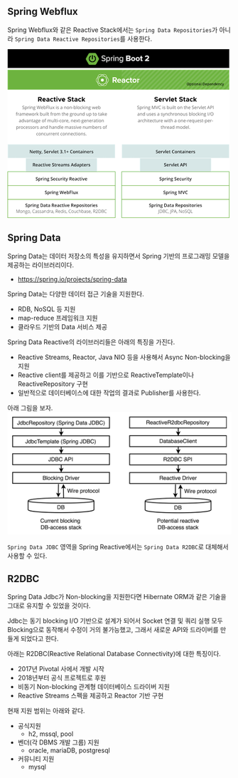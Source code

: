## Spring Webflux

Spring Webflux와 같은 Reactive Stack에서는 `Spring Data Repositories`가 아니라 `Spring Data Reactive Repositories`를 사용한다.

![img.png](img.png)

## Spring Data

Spring Data는 데이터 저장소의 특성을 유지하면서 Spring 기반의 프로그래밍 모델을 제공하는 라이브러리이다.
- https://spring.io/projects/spring-data

Spring Data는 다양한 데이터 접근 기술을 지원한다.
- RDB, NoSQL 등 지원
- map-reduce 프레임워크 지원
- 클라우드 기반의 Data 서비스 제공

Spring Data Reactive의 라이브러리들은 아래의 특징을 가진다.
- Reactive Streams, Reactor, Java NIO 등을 사용해서 Async Non-blocking을 지원
- Reactive client를 제공하고 이를 기반으로 ReactiveTemplate이나 ReactiveRepository 구현
- 일반적으로 데이터베이스에 대한 작업의 결과로 Publisher를 사용한다.


아래 그림을 보자.
![img_1.png](img_1.png)

`Spring Data JDBC` 영역을 Spring Reactive에서는 `Spring Data R2DBC`로 대체해서 사용할 수 있다.

## R2DBC

Spring Data Jdbc가 Non-blocking을 지원한다면 Hibernate ORM과 같은 기술을 그대로 유지할 수 있었을 것이다.

Jdbc는 동기 blocking I/O 기반으로 설계가 되어서 Socket 연결 및 쿼리 실행 모두 Blocking으로 동작해서 수정이 거의 불가능했고, 그래서 새로운 API와 드라이버를 만들게 되었다고 한다.

아래는 R2DBC(Reactive Relational Database Connectivity)에 대한 특징이다.
- 2017년 Pivotal 사에서 개발 시작
- 2018년부터 공식 프로젝트로 후원
- 비동기 Non-blocking 관계형 데이터베이스 드라이버 지원
- Reactive Streams 스펙을 제공하고 Reactor 기반 구현

현재 지원 범위는 아래와 같다.
- 공식지원
  - h2, mssql, pool
- 벤더(각 DBMS 개발 그룹) 지원
  - oracle, mariaDB, postgresql
- 커뮤니티 지원
  - mysql





